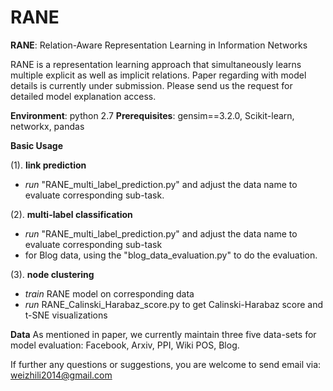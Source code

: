 # RANE

**RANE**: Relation-Aware Representation Learning in Information Networks

RANE is a representation learning approach that simultaneously learns multiple explicit as well as implicit relations.  Paper regarding with model details is currently under submission.  Please send us the request for detailed model explanation access. 

**Environment**: python 2.7
**Prerequisites**: gensim==3.2.0, Scikit-learn, networkx, pandas

**Basic Usage**

(1). **link prediction**
- *run* "RANE_multi_label_prediction.py" and adjust the data name to evaluate corresponding sub-task.

(2). **multi-label classification**
- *run* "RANE_multi_label_prediction.py" and adjust the data name to evaluate corresponding sub-task
- for Blog data, using the "blog_data_evaluation.py" to do the evaluation.

(3). **node clustering**
- *train* RANE model on corresponding data
- *run* RANE_Calinski_Harabaz_score.py to get Calinski-Harabaz score and t-SNE visualizations


**Data**
As mentioned in paper, we currently maintain three five data-sets for model evaluation: Facebook, Arxiv, PPI, Wiki POS, Blog.

If further any questions or suggestions, you are welcome to send email via: weizhili2014@gmail.com
